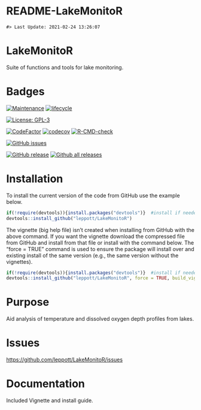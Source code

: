 README-LakeMonitoR
================

<!-- README.md is generated from README.Rmd. Please edit that file -->

    #> Last Update: 2021-02-24 13:26:07

# LakeMonitoR

Suite of functions and tools for lake monitoring.

# Badges

[![Maintenance](https://img.shields.io/badge/Maintained%3F-yes-green.svg)](https://GitHub.com/leppott/LakeMonitoR/graphs/commit-activity)
[![lifecycle](https://img.shields.io/badge/lifecycle-stable-green.svg)](https://www.tidyverse.org/lifecycle/#stable)

[![License:
GPL-3](https://img.shields.io/badge/license-GPL--3-blue.svg)](https://cran.r-project.org/web/licenses/GPL-3)

[![CodeFactor](https://www.codefactor.io/repository/github/leppott/LakeMonitoR/badge)](https://www.codefactor.io/repository/github/leppott/LakeMonitoR)
[![codecov](https://codecov.io/gh/leppott/LakeMonitoR/branch/main/graph/badge.svg?token=C2MPX70BAL)](https://codecov.io/gh/leppott/LakeMonitoR)
[![R-CMD-check](https://github.com/leppott/LakeMonitoR/workflows/R-CMD-check/badge.svg)](https://github.com/leppott/LakeMonitoR/actions)

[![GitHub
issues](https://img.shields.io/github/issues/leppott/LakeMonitoR.svg)](https://GitHub.com/leppott/LakeMonitoR/issues/)

[![GitHub
release](https://img.shields.io/github/release/leppott/LakeMonitoR.svg)](https://GitHub.com/leppott/LakeMonitoR/releases/)
[![Github all
releases](https://img.shields.io/github/downloads/leppott/LakeMonitoR/total.svg)](https://GitHub.com/leppott/LakeMonitoR/releases/)

# Installation

To install the current version of the code from GitHub use the example
below.

``` r
if(!require(devtools)){install.packages("devtools")}  #install if needed
devtools::install_github("leppott/LakeMonitoR")
```

The vignette (big help file) isn’t created when installing from GitHub
with the above command. If you want the vignette download the compressed
file from GitHub and install from that file or install with the command
below. The “force = TRUE” command is used to ensure the package will
install over and existing install of the same version (e.g., the same
version without the vignettes).

``` r
if(!require(devtools)){install.packages("devtools")}  #install if needed
devtools::install_github("leppott/LakeMonitoR", force = TRUE, build_vignettes = TRUE)
```

# Purpose

Aid analysis of temperature and dissolved oxygen depth profiles from
lakes.

# Issues

<https://github.com/leppott/LakeMonitoR/issues>

# Documentation

Included Vignette and install guide.
